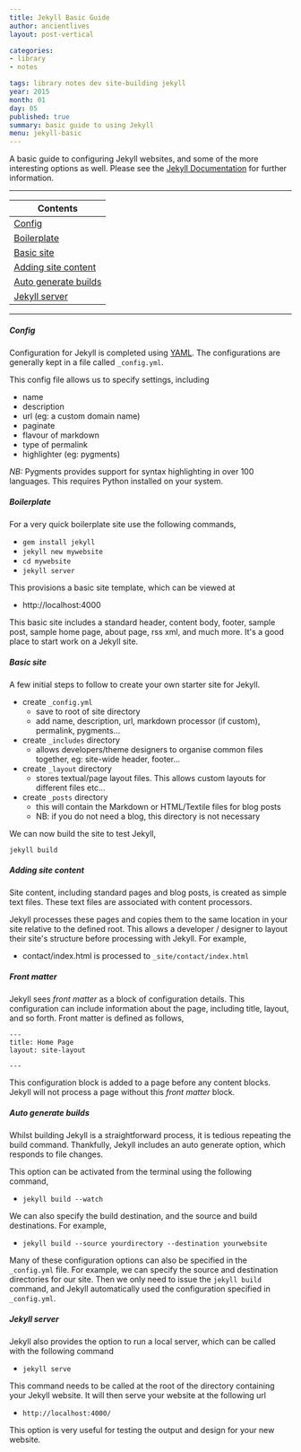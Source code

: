 ```yaml
---
title: Jekyll Basic Guide
author: ancientlives
layout: post-vertical

categories:
- library
- notes

tags: library notes dev site-building jekyll
year: 2015
month: 01
day: 05
published: true
summary: basic guide to using Jekyll 
menu: jekyll-basic
---
```


A basic guide to configuring Jekyll websites, and some of the more interesting options as well. Please see the 
[Jekyll Documentation](http://jekyllrb.com/docs/usage/) for further information.

***

Contents  |
----------- |
[Config](#config) |
[Boilerplate](#boilerplate) |
[Basic site](#basic) |
[Adding site content](#adding) |
[Auto generate builds](#auto) |
[Jekyll server](#server) |

***

<a id="config"></a>
##### Config
Configuration for Jekyll is completed using [YAML](http://www.yaml.org). The configurations are
generally kept in a file called `_config.yml`.

This config file allows us to specify settings, including

* name
* description
* url (eg: a custom domain name)
* paginate
* flavour of markdown
* type of permalink
* highlighter (eg: pygments)

*NB:* Pygments provides support for syntax highlighting in over 100 languages. This requires Python installed on your 
system.

<a id="boilerplate"></a>
##### Boilerplate
For a very quick boilerplate site use the following commands,

* `gem install jekyll`
* `jekyll new mywebsite`
* `cd mywebsite`
* `jekyll server`

This provisions a basic site template, which can be viewed at

* http://localhost:4000

This basic site includes a standard header, content body, footer, sample post, sample home page, about page, rss xml, 
and much more. It's a good place to start work on a Jekyll site.

<a id="basic"></a>
##### Basic site
A few initial steps to follow to create your own starter site for Jekyll.

* create `_config.yml`
  * save to root of site directory
  * add name, description, url, markdown processor (if custom), permalink, pygments...
* create `_includes` directory
  * allows developers/theme designers to organise common files together, eg: site-wide header, footer...
* create `_layout` directory
  * stores textual/page layout files. This allows custom layouts for different files etc...
* create `_posts` directory
  * this will contain the Markdown or HTML/Textile files for blog posts
  * NB: if you do not need a blog, this directory is not necessary

We can now build the site to test Jekyll,

`jekyll build`

<a id="adding"></a>
##### Adding site content
Site content, including standard pages and blog posts, is created as simple text files. These text files are associated with
content processors. 

Jekyll processes these pages and copies them to the same location in your site relative to the defined root. This allows a 
developer / designer to layout their site's structure before processing with Jekyll. For example,

* contact/index.html is processed to `_site/contact/index.html`

<a id="front"></a>
##### Front matter
Jekyll sees *front matter* as a block of configuration details. This configuration can include information about the page, 
including title, layout, and so forth. Front matter is defined as follows,

```
---
title: Home Page
layout: site-layout

--- 
```

This configuration block is added to a page before any content blocks. Jekyll will not process a page without this *front matter*
block.

<a id="auto"></a>
##### Auto generate builds
Whilst building Jekyll is a straightforward process, it is tedious repeating the build command. Thankfully, Jekyll includes
an auto generate option, which responds to file changes.

This option can be activated from the terminal using the following command,

* `jekyll build --watch`

We can also specify the build destination, and the source and build destinations. For example,

* `jekyll build --source yourdirectory --destination yourwebsite`

Many of these configuration options can also be specified in the `_config.yml` file. For example, we can specify the source and
destination directories for our site. Then we only need to issue the `jekyll build` command, and Jekyll automatically used the
configuration specified in `_config.yml`.

<a id="server"></a>
##### Jekyll server
Jekyll also provides the option to run a local server, which can be called with the following command

* `jekyll serve`

This command needs to be called at the root of the directory containing your Jekyll website. It will then serve your website
at the following url

* `http://localhost:4000/`

This option is very useful for testing the output and design for your new website.
